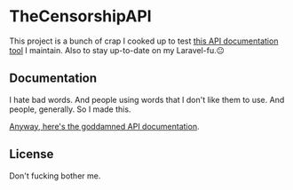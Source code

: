 # TheCensorshipAPI

This project is a bunch of crap I cooked up to test [this API documentation tool](https://github.com/knuckleswtf/scribe/) I maintain. Also to stay up-to-date on my Laravel-fu.😐


## Documentation
I hate bad words. And people using words that I don't like them to use. And people, generally. So I made this.

[Anyway, here's the goddamned API documentation](https://shalvah.me/TheCensorshipAPI).


## License
Don't fucking bother me.
